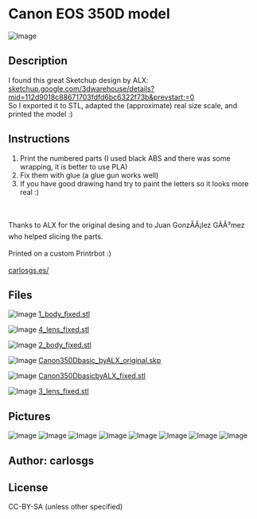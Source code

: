 Canon EOS 350D model
===============

![Image](img/Canon350DbasicbyALX_fixed_display_large.jpg "Title")

Description
--------
I found this great Sketchup design by ALX: <a href="http://sketchup.google.com/3dwarehouse/details?mid=112d9018c88671703fdfd6bc6322f73b&amp;prevstart=0" target="_blank" rel="nofollow">sketchup.google.com/3dwarehouse/details?mid=112d9018c88671703fdfd6bc6322f73b&prevstart;=0</a><br />
So I exported it to STL, adapted the (approximate) real size scale, and printed the model :)

Instructions
--------
1) Print the numbered parts (I used black ABS and there was some wrapping, it is better to use PLA)<br />
2) Fix them with glue (a glue gun works well)<br />
3) If you have good drawing hand try to paint the letters so it looks more real :)<br />
<br />
<br />
Thanks to ALX for the original desing and to Juan GonzÃÂ¡lez GÃÂ³mez who helped slicing the parts.<br />
<br />
Printed on a custom Printrbot :)<br />
<br />
<a href="http://www.carlosgs.es/" target="_blank" rel="nofollow">carlosgs.es/</a>

Files
--------
![Image](img/1_body_fixed_preview_tinycard.jpg "Title")
 [ 1_body_fixed.stl](1_body_fixed.stl "Title")  

![Image](img/4_lens_fixed_preview_tinycard.jpg "Title")
 [ 4_lens_fixed.stl](4_lens_fixed.stl "Title")  

![Image](img/2_body_fixed_preview_tinycard.jpg "Title")
 [ 2_body_fixed.stl](2_body_fixed.stl "Title")  

![Image](img/Gears_preview_tinycard.jpg "Title")
 [ Canon350Dbasic_byALX_original.skp](Canon350Dbasic_byALX_original.skp "Title")  

![Image](img/Canon350DbasicbyALX_fixed_preview_tinycard.jpg "Title")
 [ Canon350DbasicbyALX_fixed.stl](Canon350DbasicbyALX_fixed.stl "Title")  

![Image](img/3_lens_fixed_preview_tinycard.jpg "Title")
 [ 3_lens_fixed.stl](3_lens_fixed.stl "Title")  



Pictures
--------
![Image](img/3_lens_fixed_display_large.jpg "Title")
![Image](img/2012-06-21_22.47.29_display_large.jpg "Title")
![Image](img/2012-06-21_22.47.45_display_large.jpg "Title")
![Image](img/2012-06-21_22.48.22_display_large.jpg "Title")
![Image](img/2012-06-21_19.32.34_display_large.jpg "Title")
![Image](img/2_body_fixed_display_large.jpg "Title")
![Image](img/1_body_fixed_display_large.jpg "Title")
![Image](img/2012-06-21_18.29.00_display_large.jpg "Title")


Author: carlosgs
--------


License
--------
CC-BY-SA (unless other specified)

